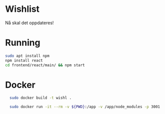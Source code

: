 # Wishlist
Nå skal det oppdateres!

# Running

```bash
sudo apt install npm
npm install react
cd frontend/react/main/ && npm start
```

# Docker

```bash
  sudo docker build -t wishl .

  sudo docker run -it --rm -v ${PWD}:/app -v /app/node_modules -p 3001:3000 wishl
```
